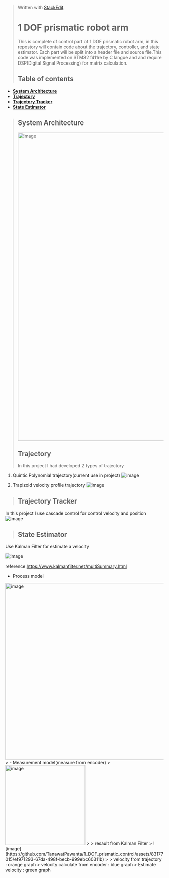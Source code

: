 > Written with [StackEdit](https://stackedit.io/).
> # 1 DOF prismatic robot arm
> This is complete of control part of 1 DOF prismatic robot arm, in this repostory will contain code  about the trajectory, controller, and state estimator. Each part will be split into a header file and source file.This code was implemented on STM32 f411re by C langue and and require DSP(Digital Signal Processing) for matrix calculation.
> ## Table of contents
 - [**System Architecture**](#System-Architecture)
 - [**Trajectory**](#Trajectory)
 - [**Trajectory Tracker**](#Trajectory-Tracker)
 - [**State Estimator**](#State-Estimator)
> ## System Architecture
>
> <img width="978" alt="image" src="https://github.com/TanawatPawanta/1_DOF_prismatic_control/assets/83177015/56750dac-22e1-4bfb-b804-850b0ac4647f">
> 
> ## Trajectory
> In this project I had developed 2 types of trajectory 
> 
 1. Quintic Polynomial trajectory(current use in project)
    ![image](https://github.com/TanawatPawanta/1_DOF_prismatic_control/assets/83177015/b501ef99-1cc7-48c1-9f6e-91ac8eaa5505)

 2. Trapizoid velocity profile trajectory
    ![image](https://github.com/TanawatPawanta/1_DOF_prismatic_control/assets/83177015/7ab99fa7-cd0c-4cc5-8204-e1d720ba64b8)

> ## Trajectory Tracker
  In this project I use cascade control for control velocity and position
  ![image](https://github.com/TanawatPawanta/1_DOF_prismatic_control/assets/83177015/fbb96503-c6bc-42bc-8ed9-13df1e0a099d)

> ## State Estimator
  Use Kalman Filter for estimate a velocity
>
  ![image](https://github.com/TanawatPawanta/1_DOF_prismatic_control/assets/83177015/7641d945-e50f-4440-a596-71ba243ed197)
>
  reference:https://www.kalmanfilter.net/multiSummary.html
 - Process model
>
   <img width="561" alt="image" src="https://github.com/TanawatPawanta/1_DOF_prismatic_control/assets/83177015/bd3e285f-d64b-450d-89dc-8b8b2ae52fa5">
>
 - Measurement model(measure from encoder)
>
   <img width="254" alt="image" src="https://github.com/TanawatPawanta/1_DOF_prismatic_control/assets/83177015/e6d47762-5d16-4b2b-8e59-41d197582a42">
>
> resault from Kalman Filter
>
  ![image](https://github.com/TanawatPawanta/1_DOF_prismatic_control/assets/83177015/ef971293-67da-498f-becb-999ebc60311b)
>
> velocity from trajectory : orange graph
> velocity calculate from encoder : blue graph
> Estimate velocity : green graph


